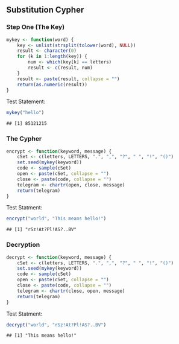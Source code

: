 ## Substitution Cypher 

### Step One (The Key)

```r
mykey <- function(word) {
    key <- unlist(strsplit(tolower(word), NULL))
    result <- character(0)
    for (k in 1:length(key)) {
        num <- which(key[k] == letters)
        result <- c(result, num)
    }
    result <- paste(result, collapse = "")
    return(as.numeric(result))
}
```

Test Statement:

```r
mykey("hello")
```

```
## [1] 85121215
```


### The Cypher

```r
encrypt <- function(keyword, message) {
    cSet <- c(letters, LETTERS, ".", ",", "?", " ", "!", "()")
    set.seed(mykey(keyword))
    code <- sample(cSet)
    open <- paste(cSet, collapse = "")
    close <- paste(code, collapse = "")
    telegram <- chartr(open, close, message)
    return(telegram)
}
```

Test Statment: 

```r
encrypt("world", "This means hello!")
```

```
## [1] "rSz!At?Pl!AS?..BV"
```


### Decryption 

```r
decrypt <- function(keyword, message) {
    cSet <- c(letters, LETTERS, ".", ",", "?", " ", "!", "()")
    set.seed(mykey(keyword))
    code <- sample(cSet)
    open <- paste(cSet, collapse = "")
    close <- paste(code, collapse = "")
    telegram <- chartr(close, open, message)
    return(telegram)
}
```

Test Statment:

```r
decrypt("world", "rSz!At?Pl!AS?..BV")
```

```
## [1] "This means hello!"
```

